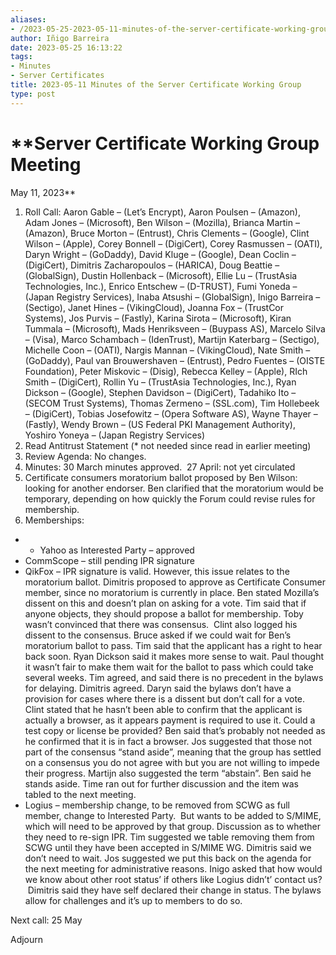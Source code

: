 ```yaml
---
aliases:
- /2023-05-25-2023-05-11-minutes-of-the-server-certificate-working-group/
author: Iñigo Barreira
date: 2023-05-25 16:13:22
tags:
- Minutes
- Server Certificates
title: 2023-05-11 Minutes of the Server Certificate Working Group
type: post
---
```


# **Server Certificate Working Group Meeting

May 11, 2023**

1. Roll Call: Aaron Gable – (Let’s Encrypt), Aaron Poulsen – (Amazon), Adam Jones – (Microsoft), Ben Wilson – (Mozilla), Brianca Martin – (Amazon), Bruce Morton – (Entrust), Chris Clements – (Google), Clint Wilson – (Apple), Corey Bonnell – (DigiCert), Corey Rasmussen – (OATI), Daryn Wright – (GoDaddy), David Kluge – (Google), Dean Coclin – (DigiCert), Dimitris Zacharopoulos – (HARICA), Doug Beattie – (GlobalSign), Dustin Hollenback – (Microsoft), Ellie Lu – (TrustAsia Technologies, Inc.), Enrico Entschew – (D-TRUST), Fumi Yoneda – (Japan Registry Services), Inaba Atsushi – (GlobalSign), Inigo Barreira – (Sectigo), Janet Hines – (VikingCloud), Joanna Fox – (TrustCor Systems), Jos Purvis – (Fastly), Karina Sirota – (Microsoft), Kiran Tummala – (Microsoft), Mads Henriksveen – (Buypass AS), Marcelo Silva – (Visa), Marco Schambach – (IdenTrust), Martijn Katerbarg – (Sectigo), Michelle Coon – (OATI), Nargis Mannan – (VikingCloud), Nate Smith – (GoDaddy), Paul van Brouwershaven – (Entrust), Pedro Fuentes – (OISTE Foundation), Peter Miskovic – (Disig), Rebecca Kelley – (Apple), RIch Smith – (DigiCert), Rollin Yu – (TrustAsia Technologies, Inc.), Ryan Dickson – (Google), Stephen Davidson – (DigiCert), Tadahiko Ito – (SECOM Trust Systems), Thomas Zermeno – (SSL.com), Tim Hollebeek – (DigiCert), Tobias Josefowitz – (Opera Software AS), Wayne Thayer – (Fastly), Wendy Brown – (US Federal PKI Management Authority), Yoshiro Yoneya – (Japan Registry Services)
1. Read Antitrust Statement (\* not needed since read in earlier meeting)
1. Review Agenda: No changes.
1. Minutes: 30 March minutes approved.  27 April: not yet circulated
1. Certificate consumers moratorium ballot proposed by Ben Wilson: looking for another endorser. Ben clarified that the moratorium would be temporary, depending on how quickly the Forum could revise rules for membership.
1. Memberships:

- - Yahoo as Interested Party – approved
- CommScope – still pending IPR signature
- QikFox – IPR signature is valid. However, this issue relates to the moratorium ballot. Dimitris proposed to approve as Certificate Consumer member, since no moratorium is currently in place. Ben stated Mozilla’s dissent on this and doesn’t plan on asking for a vote. Tim said that if anyone objects, they should propose a ballot for membership. Toby wasn’t convinced that there was consensus.  Clint also logged his dissent to the consensus. Bruce asked if we could wait for Ben’s moratorium ballot to pass. Tim said that the applicant has a right to hear back soon. Ryan Dickson said it makes more sense to wait. Paul thought it wasn’t fair to make them wait for the ballot to pass which could take several weeks. Tim agreed, and said there is no precedent in the bylaws for delaying. Dimitris agreed. Daryn said the bylaws don’t have a provision for cases where there is a dissent but don’t call for a vote. Clint stated that he hasn’t been able to confirm that the applicant is actually a browser, as it appears payment is required to use it. Could a test copy or license be provided? Ben said that’s probably not needed as he confirmed that it is in fact a browser. Jos suggested that those not part of the consensus “stand aside”, meaning that the group has settled on a consensus you do not agree with but you are not willing to impede their progress. Martijn also suggested the term “abstain”. Ben said he stands aside. Time ran out for further discussion and the item was tabled to the next meeting.
- Logius – membership change, to be removed from SCWG as full member, change to Interested Party.  But wants to be added to S/MIME, which will need to be approved by that group. Discussion as to whether they need to re-sign IPR. Tim suggested we table removing them from SCWG until they have been accepted in S/MIME WG. Dimitris said we don’t need to wait. Jos suggested we put this back on the agenda for the next meeting for administrative reasons. Inigo asked that how would we know about other root status’ if others like Logius didn’t’ contact us?  Dimitris said they have self declared their change in status. The bylaws allow for challenges and it’s up to members to do so.

Next call: 25 May

Adjourn